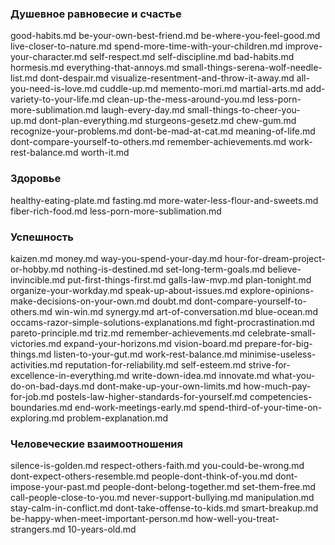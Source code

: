 ### Душевное равновесие и счастье

good-habits.md
be-your-own-best-friend.md
be-where-you-feel-good.md
live-closer-to-nature.md
spend-more-time-with-your-children.md
improve-your-character.md
self-respect.md
self-discipline.md
bad-habits.md
hormesis.md
everything-that-annoys.md
small-things-serena-wolf-needle-list.md
dont-despair.md
visualize-resentment-and-throw-it-away.md
all-you-need-is-love.md
cuddle-up.md
memento-mori.md
martial-arts.md
add-variety-to-your-life.md
clean-up-the-mess-around-you.md
less-porn-more-sublimation.md
laugh-every-day.md
small-things-to-cheer-you-up.md
dont-plan-everything.md
sturgeons-gesetz.md
chew-gum.md
recognize-your-problems.md
dont-be-mad-at-cat.md
meaning-of-life.md
dont-compare-yourself-to-others.md
remember-achievements.md
work-rest-balance.md
worth-it.md

### Здоровье

healthy-eating-plate.md
fasting.md
more-water-less-flour-and-sweets.md
fiber-rich-food.md
less-porn-more-sublimation.md

### Успешность

kaizen.md
money.md
way-you-spend-your-day.md
hour-for-dream-project-or-hobby.md
nothing-is-destined.md
set-long-term-goals.md
believe-invincible.md
put-first-things-first.md
galls-law-mvp.md
plan-tonight.md
organize-your-workday.md
speak-up-about-issues.md
explore-opinions-make-decisions-on-your-own.md
doubt.md
dont-compare-yourself-to-others.md
win-win.md
synergy.md
art-of-conversation.md
blue-ocean.md
occams-razor-simple-solutions-explanations.md
fight-procrastination.md
pareto-principle.md
triz.md
remember-achievements.md
celebrate-small-victories.md
expand-your-horizons.md
vision-board.md
prepare-for-big-things.md
listen-to-your-gut.md
work-rest-balance.md
minimise-useless-activities.md
reputation-for-reliability.md
self-esteem.md
strive-for-excellence-in-everything.md
write-down-idea.md
innovate.md
what-you-do-on-bad-days.md
dont-make-up-your-own-limits.md
how-much-pay-for-job.md
postels-law-higher-standards-for-yourself.md
competencies-boundaries.md
end-work-meetings-early.md
spend-third-of-your-time-on-exploring.md
problem-explanation.md

### Человеческие взаимоотношения

silence-is-golden.md
respect-others-faith.md
you-could-be-wrong.md
dont-expect-others-resemble.md
people-dont-think-of-you.md
dont-impose-your-past.md
people-dont-belong-together.md
set-them-free.md
call-people-close-to-you.md
never-support-bullying.md
manipulation.md
stay-calm-in-conflict.md
dont-take-offense-to-kids.md
smart-breakup.md
be-happy-when-meet-important-person.md
how-well-you-treat-strangers.md
10-years-old.md
